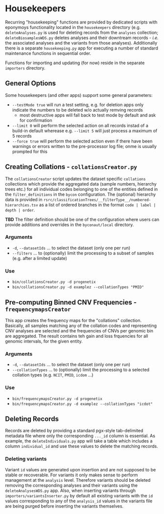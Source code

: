 # Housekeepers

Recurring "housekeeping" functions are provided by dedicated scripts with
eponymoys functionality located in the `housekeepers` directory (e.g. `deleteAnalyses.py`
is used for deleting records from the `analyses` collection; `deleteBiosamplesWDS.py`
deletes analyses and their downtream records - _i.e._ the associated analyses and
the variants from those analyses). Additionally there is a separate `housekeeping.py`
app for executing a number of standard maintenance functions in sequential order.

Functions for importing and updating (for now) reside in the separate `importers` directory.

## General Options

Some housekeepers (and other apps) support some general parameters:

* `--testMode true` will run a test setting, e.g. for deletion apps only indicate
  the numbers to be deleted w/o actually remving records
    - most destructive apps will fall back to test mode by default and ask for confirmation
* `--limit 0` will perform the selected action on all records instad of a build-in
  default wherease e.g. `--limit 5` will just process a maximum of 5 records
* `--force true` will perform the selected action even if there have been warnings
  or errors written to the pre-processor log file; onme is usually prompted for this

## Creating Collations - `collationsCreator.py`

The `collationsCreator` script updates the dataset specific `collations` collections
which provide the aggregated data (sample numbers, hierarchy trees etc.) for all
individual codes belonging to one of the entities defined in the `filter_definitions`
in the `bycon` configuration. The (optional) hierarchy data is provided
in `rsrc/classificationTrees/__filterType__/numbered-hierarchies.tsv` as a list
of ordered branches in the format `code | label | depth | order`.

**TBD** The filter definition should be one of the configuration where users can
provide additions and overrides in the `byconaut/local` directory.

### Arguments

* `-d`, `--datasetIds` ... to select the dataset (only one per run)
* `--filters` ... to (optionally) limit the processing to a subset of samples
  (e.g. after a limited update)

### Use

* `bin/collationsCreator.py -d progenetix`
* `bin/collationsCreator.py -d examplez --collationTypes "PMID"`


## Pre-computing Binned CNV Frequencies - `frequencymapsCreator`

This app creates the frequency maps for the "collations" collection. Basically,
all samples matching any of the collation codes and representing CNV analyses
are selected and the frequencies of CNVs per genomic bin are aggregated. The
result contains teh gain and loss frquencies for all genomic intervals, for the
given entity.

### Arguments

* `-d`, `--datasetIds` ... to select the dataset (only one per run)
* `--collationTypes` ... to (optionally) limit the processing to a selected
  collation types (e.g. `NCIT`, `PMID`, `icdom` ...)

### Use

* `bin/frequencymapsCreator.py -d progenetix`
* `bin/frequencymapsCreator.py -d examplez --collationTypes "icdot"`

## Deleting Records

Records are deleted by providing a standard pgx-style tab-delimited metadata file
where only the corresponding `..._id` column is essential. As example, the 
`deleteIndividuals.py` app will take a table which includes a column `individual_id`
and use these values to delete the matching records.

### Deleting variants

Variant `id` values are generated upon insertion and are not supposed to be
stable or recoverable. For variants it only makes sense to perform management
at the `analysis` level. Therefore variants should be deleted removing the
corresponding analyses and their variants using the `deleteAnalysesWDS.py` app.
Also, when inserting variants through `importers/variantsInserter.py` by default
all existing variants with the `id` values corresponding to any of the `analysis_id`
values in the variants file are being purged before inserting the variants themselves.
